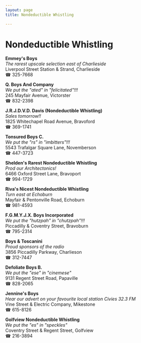 ```yaml
---
layout: page 
title: Nondeductible Whistling

---
```



# Nondeductible Whistling


 **Emmey's Boys**  
_The rarest upscale selection east of Charlieside_  
Liverpool Street Station & Strand, Charlieside  
☎ 325-7668

**Q. Boys And Company**  
_We put the "ated" in "felicitated"!!!_  
245 Mayfair Avenue, Victorster  
☎ 832-2398

**J.R.J.D.V.D. Davis (Nondeductible Whistling)**  
_Sales tomorrow!!_  
1825 Whitechapel Road Avenue, Bravoford  
☎ 369-1741

**Tonsured Boys C.**  
_We put the "rs" in "imbitters"!!!_  
5543 Trafalgar Square Lane, Novemberson  
☎ 447-3723

**Shelden's Rarest Nondeductible Whistling**  
_Prod our Architectonics!_  
6466 Oxford Street Lane, Bravoport  
☎ 994-1729

**Riva's Nicest Nondeductible Whistling**  
_Turn east at Echoburn_  
Mayfair & Pentonville Road, Echoburn  
☎ 981-4593

**F.G.M.Y.J.X. Boys Incorporated**  
_We put the "hutzpah" in "chutzpah"!!!_  
Piccadilly & Coventry Street, Bravoburn  
☎ 795-2314

**Boys & Toscanini**  
_Proud sponsors of the radio_  
3856 Piccadilly Parkway, Charlieson  
☎ 312-7447

**Defoliate Boys B.**  
_We put the "ese" in "cinemese"_  
9131 Regent Street Road, Papaville  
☎ 828-2065

**Jennine's Boys**  
_Hear our advert on your favourite local station Civies 32.3 FM_  
Vine Street & Electric Company, Mikestone  
☎ 615-8126

**Golfview Nondeductible Whistling**  
_We put the "es" in "speckles"_  
Coventry Street & Regent Street, Golfview  
☎ 216-3894

